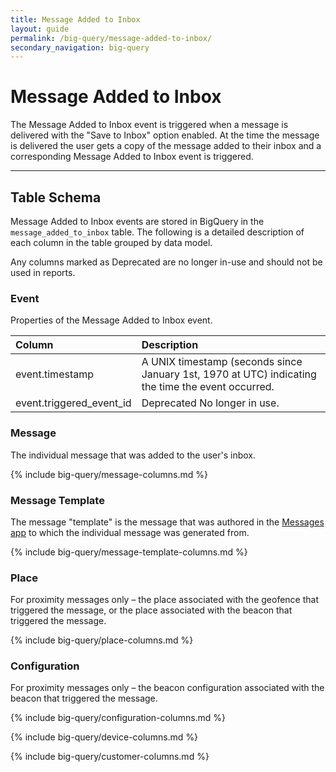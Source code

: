 ```yaml
---
title: Message Added to Inbox
layout: guide
permalink: /big-query/message-added-to-inbox/
secondary_navigation: big-query
---
```


# Message Added to Inbox

The Message Added to Inbox event is triggered when a message is delivered with the "Save to Inbox" option enabled. At the time the message is delivered the user gets a copy of the message added to their inbox and a corresponding Message Added to Inbox event is triggered.

---

## Table Schema

Message Added to Inbox events are stored in BigQuery in the `message_added_to_inbox` table. The following is a detailed description of each column in the table grouped by data model.

<aside class="important">
Any columns marked as <span class="deprecated">Deprecated</span> are no longer in-use and should not be used in reports.</aside>

### Event

Properties of the Message Added to Inbox event.

| Column | Description |
| :--- | :--- |
| event.timestamp | A UNIX timestamp \(seconds since January 1st, 1970 at UTC\) indicating the time the event occurred.  |
| event.triggered_event_id | <span class="deprecated">Deprecated</span> No longer in use. |

### Message

The individual message that was added to the user's inbox.

{% include big-query/message-columns.md %}

### Message Template

The message "template" is the message that was authored in the [Messages app](https://app.rover.io/messages) to which the individual message was generated from.

{% include big-query/message-template-columns.md %}

### Place

For proximity messages only – the place associated with the geofence that triggered the message, or the place associated with the beacon that triggered the message.

{% include big-query/place-columns.md %}

### Configuration

For proximity messages only – the beacon configuration associated with the beacon that triggered the message.

{% include big-query/configuration-columns.md %}

{% include big-query/device-columns.md %}

{% include big-query/customer-columns.md %}